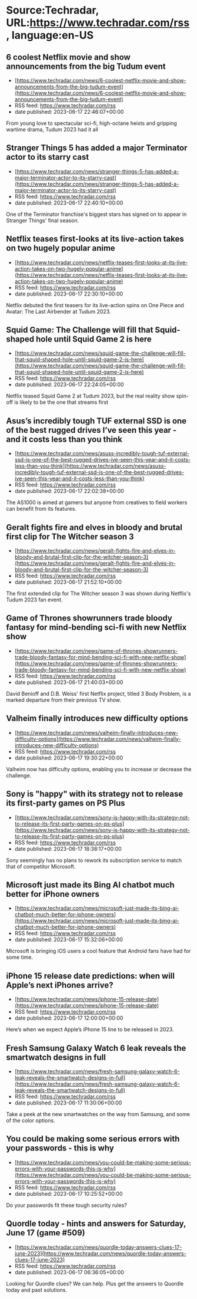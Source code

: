 # Source:Techradar, URL:https://www.techradar.com/rss, language:en-US

## 6 coolest Netflix movie and show announcements from the big Tudum event
 - [https://www.techradar.com/news/6-coolest-netflix-movie-and-show-announcements-from-the-big-tudum-event](https://www.techradar.com/news/6-coolest-netflix-movie-and-show-announcements-from-the-big-tudum-event)
 - RSS feed: https://www.techradar.com/rss
 - date published: 2023-06-17 22:46:07+00:00

From young love to spectacular sci-fi, high-octane heists and gripping wartime drama, Tudum 2023 had it all

## Stranger Things 5 has added a major Terminator actor to its starry cast
 - [https://www.techradar.com/news/stranger-things-5-has-added-a-major-terminator-actor-to-its-starry-cast](https://www.techradar.com/news/stranger-things-5-has-added-a-major-terminator-actor-to-its-starry-cast)
 - RSS feed: https://www.techradar.com/rss
 - date published: 2023-06-17 22:40:10+00:00

One of the Terminator franchise's biggest stars has signed on to appear in Stranger Things' final season.

## Netflix teases first-looks at its live-action takes on two hugely popular anime
 - [https://www.techradar.com/news/netflix-teases-first-looks-at-its-live-action-takes-on-two-hugely-popular-anime](https://www.techradar.com/news/netflix-teases-first-looks-at-its-live-action-takes-on-two-hugely-popular-anime)
 - RSS feed: https://www.techradar.com/rss
 - date published: 2023-06-17 22:30:10+00:00

Netflix debuted the first teasers for its live-action spins on One Piece and Avatar: The Last Airbender at Tudum 2023.

## Squid Game: The Challenge will fill that Squid-shaped hole until Squid Game 2 is here
 - [https://www.techradar.com/news/squid-game-the-challenge-will-fill-that-squid-shaped-hole-until-squid-game-2-is-here](https://www.techradar.com/news/squid-game-the-challenge-will-fill-that-squid-shaped-hole-until-squid-game-2-is-here)
 - RSS feed: https://www.techradar.com/rss
 - date published: 2023-06-17 22:24:05+00:00

Netflix teased Squid Game 2 at Tudum 2023, but the real reality show spin-off is likely to be the one that streams first

## Asus’s incredibly tough TUF external SSD is one of the best rugged drives I’ve seen this year - and it costs less than you think
 - [https://www.techradar.com/news/asuss-incredibly-tough-tuf-external-ssd-is-one-of-the-best-rugged-drives-ive-seen-this-year-and-it-costs-less-than-you-think](https://www.techradar.com/news/asuss-incredibly-tough-tuf-external-ssd-is-one-of-the-best-rugged-drives-ive-seen-this-year-and-it-costs-less-than-you-think)
 - RSS feed: https://www.techradar.com/rss
 - date published: 2023-06-17 22:02:38+00:00

The AS1000 is aimed at gamers but anyone from creatives to field workers can benefit from its features.

## Geralt fights fire and elves in bloody and brutal first clip for The Witcher season 3
 - [https://www.techradar.com/news/geralt-fights-fire-and-elves-in-bloody-and-brutal-first-clip-for-the-witcher-season-3](https://www.techradar.com/news/geralt-fights-fire-and-elves-in-bloody-and-brutal-first-clip-for-the-witcher-season-3)
 - RSS feed: https://www.techradar.com/rss
 - date published: 2023-06-17 21:52:10+00:00

The first extended clip for The Witcher season 3 was shown during Netflix's Tudum 2023 fan event.

## Game of Thrones showrunners trade bloody fantasy for mind-bending sci-fi with new Netflix show
 - [https://www.techradar.com/news/game-of-thrones-showrunners-trade-bloody-fantasy-for-mind-bending-sci-fi-with-new-netflix-show](https://www.techradar.com/news/game-of-thrones-showrunners-trade-bloody-fantasy-for-mind-bending-sci-fi-with-new-netflix-show)
 - RSS feed: https://www.techradar.com/rss
 - date published: 2023-06-17 21:40:03+00:00

David Benioff and D.B. Weiss' first Netflix project, titled 3 Body Problem, is a marked departure from their previous TV show.

## Valheim finally introduces new difficulty options
 - [https://www.techradar.com/news/valheim-finally-introduces-new-difficulty-options](https://www.techradar.com/news/valheim-finally-introduces-new-difficulty-options)
 - RSS feed: https://www.techradar.com/rss
 - date published: 2023-06-17 19:30:22+00:00

Valheim now has difficulty options, enabling you to increase or decrease the challenge.

## Sony is "happy" with its strategy not to release its first-party games on PS Plus
 - [https://www.techradar.com/news/sony-is-happy-with-its-strategy-not-to-release-its-first-party-games-on-ps-plus](https://www.techradar.com/news/sony-is-happy-with-its-strategy-not-to-release-its-first-party-games-on-ps-plus)
 - RSS feed: https://www.techradar.com/rss
 - date published: 2023-06-17 18:38:17+00:00

Sony seemingly has no plans to rework its subscription service to match that of competitor Microsoft.

## Microsoft just made its Bing AI chatbot much better for iPhone owners
 - [https://www.techradar.com/news/microsoft-just-made-its-bing-ai-chatbot-much-better-for-iphone-owners](https://www.techradar.com/news/microsoft-just-made-its-bing-ai-chatbot-much-better-for-iphone-owners)
 - RSS feed: https://www.techradar.com/rss
 - date published: 2023-06-17 15:32:06+00:00

Microsoft is bringing iOS users a cool feature that Android fans have had for some time.

## iPhone 15 release date predictions: when will Apple’s next iPhones arrive?
 - [https://www.techradar.com/news/iphone-15-release-date](https://www.techradar.com/news/iphone-15-release-date)
 - RSS feed: https://www.techradar.com/rss
 - date published: 2023-06-17 12:00:00+00:00

Here’s when we expect Apple’s iPhone 15 line to be released in 2023.

## Fresh Samsung Galaxy Watch 6 leak reveals the smartwatch designs in full
 - [https://www.techradar.com/news/fresh-samsung-galaxy-watch-6-leak-reveals-the-smartwatch-designs-in-full](https://www.techradar.com/news/fresh-samsung-galaxy-watch-6-leak-reveals-the-smartwatch-designs-in-full)
 - RSS feed: https://www.techradar.com/rss
 - date published: 2023-06-17 11:30:06+00:00

Take a peek at the new smartwatches on the way from Samsung, and some of the color options.

## You could be making some serious errors with your passwords - this is why
 - [https://www.techradar.com/news/you-could-be-making-some-serious-errors-with-your-passwords-this-is-why](https://www.techradar.com/news/you-could-be-making-some-serious-errors-with-your-passwords-this-is-why)
 - RSS feed: https://www.techradar.com/rss
 - date published: 2023-06-17 10:25:52+00:00

Do your passwords fit these tough security rules?

## Quordle today - hints and answers for Saturday, June 17 (game #509)
 - [https://www.techradar.com/news/quordle-today-answers-clues-17-june-2023](https://www.techradar.com/news/quordle-today-answers-clues-17-june-2023)
 - RSS feed: https://www.techradar.com/rss
 - date published: 2023-06-17 06:36:05+00:00

Looking for Quordle clues? We can help. Plus get the answers to Quordle today and past solutions.

